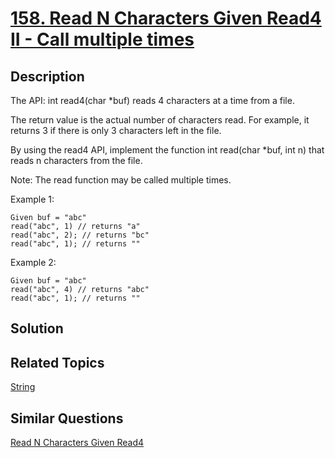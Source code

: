 # [158. Read N Characters Given Read4 II - Call multiple times](https://leetcode.com/problems/read-n-characters-given-read4-ii-call-multiple-times)

## Description

The API: int read4(char *buf) reads 4 characters at a time from a file.

The return value is the actual number of characters read. For example, it returns 3 if there is only 3 characters left in the file.

By using the read4 API, implement the function int read(char *buf, int n) that reads n characters from the file.

Note:
The read function may be called multiple times.

Example 1: 

```
Given buf = "abc"
read("abc", 1) // returns "a"
read("abc", 2); // returns "bc"
read("abc", 1); // returns ""
```

Example 2: 

```
Given buf = "abc"
read("abc", 4) // returns "abc"
read("abc", 1); // returns ""
```

## Solution



## Related Topics

[String](https://leetcode.com/tag/string/) 

## Similar Questions

[Read N Characters Given Read4](https://leetcode.com/problems/read-n-characters-given-read4/)
